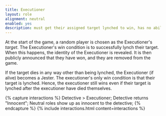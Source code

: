 ```yaml
---
title: Executioner
layout: role
alignment: neutral
enabled: yes
description: must get their assigned target lynched to win, has no abilities
---
```


At the start of the game, a random player is chosen as the Executioner's _target_. The Executioner's win condition is to successfully lynch their target. When this happens, the identity of the Executioner is revealed. It is then publicly announced that they have won, and they are removed from the game.

If the target dies in any way other than being lynched, the Executioner (if alive) becomes a Jester. The executioner's only win condition is that their target is lynched. Hence, the executioner still wins even if their target is lynched after the executioner have died themselves.

{% capture interactions %}
Detective > Executioner;
Detective returns "Innocent";
Neutral roles show up as innocent to the detective;
{% endcapture %}
{% include interactions.html content=interactions %}
